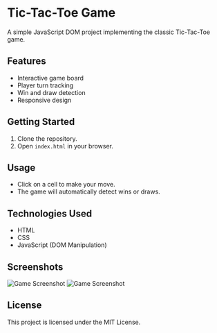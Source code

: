 # Tic-Tac-Toe Game

A simple JavaScript DOM project implementing the classic Tic-Tac-Toe game.

## Features

- Interactive game board
- Player turn tracking
- Win and draw detection
- Responsive design

## Getting Started

1. Clone the repository.
2. Open `index.html` in your browser.

## Usage

- Click on a cell to make your move.
- The game will automatically detect wins or draws.

## Technologies Used

- HTML
- CSS
- JavaScript (DOM Manipulation)

## Screenshots
![Game Screenshot](images/1.png)
![Game Screenshot](images/2.png)
## License

This project is licensed under the MIT License.